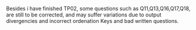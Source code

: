 Besides i have finished TP02, some questions such as Q11,Q13,Q16,Q17,Q18, are still to be corrected, and may suffer variations due to output divergencies and incorrect ordenation Keys and bad written questions.
